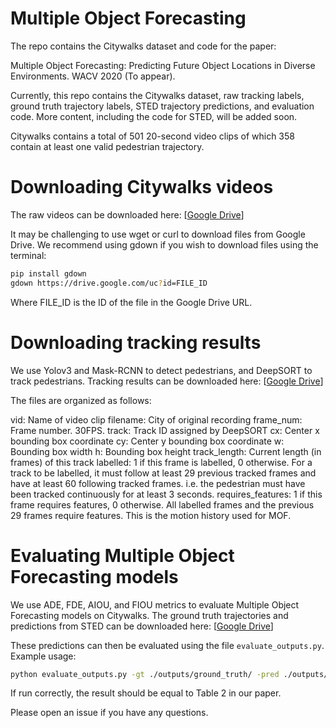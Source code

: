 # Multiple Object Forecasting

The repo contains the Citywalks dataset and code for the paper: 

Multiple Object Forecasting: Predicting Future Object Locations in Diverse Environments. WACV 2020 (To appear).

Currently, this repo contains the Citywalks dataset, raw tracking labels, ground truth trajectory labels, STED trajectory predictions, and evaluation code. More content, including the code for STED, will be added soon.

Citywalks contains a total of 501 20-second video clips of which 358 contain at least one valid pedestrian trajectory.  

# Downloading Citywalks videos
The raw videos can be downloaded here: [[Google Drive](https://drive.google.com/open?id=1oMN-fsWvEjUZ9Ah_3JwUuIY7cmR0OP_Q)]
 
It may be challenging to use wget or curl to download files from Google Drive. We recommend using gdown if you wish to download files using the terminal:

```bash
pip install gdown
gdown https://drive.google.com/uc?id=FILE_ID
```

Where FILE_ID is the ID of the file in the Google Drive URL.

# Downloading tracking results

We use Yolov3 and Mask-RCNN to detect pedestrians, and DeepSORT to track pedestrians. Tracking results can be downloaded here: [[Google Drive](https://drive.google.com/open?id=12-_FiphR5m0Yd455pem13OVnvCvi-yIn)]

The files are organized as follows:

vid: Name of video clip
filename: City of original recording
frame_num: Frame number. 30FPS.
track: Track ID assigned by DeepSORT
cx: Center x bounding box coordinate
cy: Center y bounding box coordinate
w: Bounding box width
h: Bounding box height
track_length: Current length (in frames) of this track
labelled: 1 if this frame is labelled, 0 otherwise. For a track to be labelled, it must follow at least 29 previous tracked frames and have at least 60 following tracked frames. i.e. the pedestrian must have been tracked continuously for at least 3 seconds.
requires_features: 1 if this frame requires features, 0 otherwise. All labelled frames and the previous 29 frames require features. This is the motion history used for MOF.


# Evaluating Multiple Object Forecasting models

We use ADE, FDE, AIOU, and FIOU metrics to evaluate Multiple Object Forecasting models on Citywalks. The ground truth trajectories and predictions from STED can be downloaded here: [[Google Drive](https://drive.google.com/open?id=1KZ08pzp1j8P598VNIMR3vSeFcnf3871d)]

These predictions can then be evaluated using the file ```evaluate_outputs.py```. Example usage:

```bash
python evaluate_outputs.py -gt ./outputs/ground_truth/ -pred ./outputs/sted/
``` 

If run correctly, the result should be equal to Table 2 in our paper.


Please open an issue if you have any questions.
